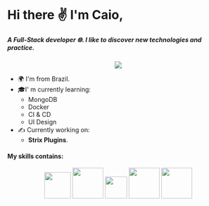 # Hi there ✌ I'm Caio,
##### A Full-Stack developer 🌐. I like to discover new technologies and practice.
<p align="center">
<img src= "https://github-readme-stats.vercel.app/api?username=caiorosa-dev&show_icons=true">
</p>

- 🌍 I'm from Brazil.
- 🎓I' m currently learning:
	- MongoDB
	- Docker
	- CI & CD
	- UI Design
- ✍ Currently working on:
	- **Strix Plugins**.
#### My skills contains:

<p align="center">
	<img src="https://inforchannel.com.br/wp-content/uploads/2021/03/e2d2f80e-java-logo-1.png" height=60>	<img src="https://upload.wikimedia.org/wikipedia/commons/6/64/Expressjs.png" width=70>	<img src="https://logospng.org/download/node-js/logo-node-js-1024.png" height=50>	<img src="https://marcas-logos.net/wp-content/uploads/2020/11/MySQL-logo.png" height=70>	<img src="https://upload.wikimedia.org/wikipedia/commons/thumb/e/e0/Git-logo.svg/1280px-Git-logo.svg.png" width=70>
</p>
